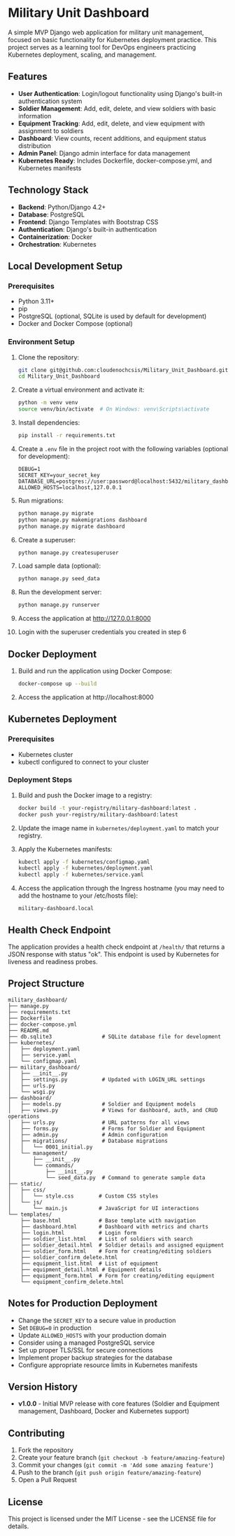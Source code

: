 # Military Unit Dashboard

A simple MVP Django web application for military unit management, focused on basic functionality for Kubernetes deployment practice. This project serves as a learning tool for DevOps engineers practicing Kubernetes deployment, scaling, and management.

## Features

- **User Authentication**: Login/logout functionality using Django's built-in authentication system
- **Soldier Management**: Add, edit, delete, and view soldiers with basic information
- **Equipment Tracking**: Add, edit, delete, and view equipment with assignment to soldiers
- **Dashboard**: View counts, recent additions, and equipment status distribution
- **Admin Panel**: Django admin interface for data management
- **Kubernetes Ready**: Includes Dockerfile, docker-compose.yml, and Kubernetes manifests

## Technology Stack

- **Backend**: Python/Django 4.2+
- **Database**: PostgreSQL
- **Frontend**: Django Templates with Bootstrap CSS
- **Authentication**: Django's built-in authentication
- **Containerization**: Docker
- **Orchestration**: Kubernetes

## Local Development Setup

### Prerequisites

- Python 3.11+
- pip
- PostgreSQL (optional, SQLite is used by default for development)
- Docker and Docker Compose (optional)

### Environment Setup

1. Clone the repository:
   ```bash
   git clone git@github.com:cloudenochcsis/Military_Unit_Dashboard.git
   cd Military_Unit_Dashboard
   ```

2. Create a virtual environment and activate it:
   ```bash
   python -m venv venv
   source venv/bin/activate  # On Windows: venv\Scripts\activate
   ```

3. Install dependencies:
   ```bash
   pip install -r requirements.txt
   ```

4. Create a `.env` file in the project root with the following variables (optional for development):
   ```
   DEBUG=1
   SECRET_KEY=your_secret_key
   DATABASE_URL=postgres://user:password@localhost:5432/military_dashboard
   ALLOWED_HOSTS=localhost,127.0.0.1
   ```

5. Run migrations:
   ```bash
   python manage.py migrate
   python manage.py makemigrations dashboard
   python manage.py migrate dashboard
   ```

6. Create a superuser:
   ```bash
   python manage.py createsuperuser
   ```

7. Load sample data (optional):
   ```bash
   python manage.py seed_data
   ```

8. Run the development server:
   ```bash
   python manage.py runserver
   ```

9. Access the application at http://127.0.0.1:8000

10. Login with the superuser credentials you created in step 6

## Docker Deployment

1. Build and run the application using Docker Compose:
   ```bash
   docker-compose up --build
   ```

2. Access the application at http://localhost:8000

## Kubernetes Deployment

### Prerequisites

- Kubernetes cluster
- kubectl configured to connect to your cluster

### Deployment Steps

1. Build and push the Docker image to a registry:
   ```bash
   docker build -t your-registry/military-dashboard:latest .
   docker push your-registry/military-dashboard:latest
   ```

2. Update the image name in `kubernetes/deployment.yaml` to match your registry.

3. Apply the Kubernetes manifests:
   ```bash
   kubectl apply -f kubernetes/configmap.yaml
   kubectl apply -f kubernetes/deployment.yaml
   kubectl apply -f kubernetes/service.yaml
   ```

4. Access the application through the Ingress hostname (you may need to add the hostname to your /etc/hosts file):
   ```
   military-dashboard.local
   ```

## Health Check Endpoint

The application provides a health check endpoint at `/health/` that returns a JSON response with status "ok". This endpoint is used by Kubernetes for liveness and readiness probes.

## Project Structure

```
military_dashboard/
├── manage.py
├── requirements.txt
├── Dockerfile
├── docker-compose.yml
├── README.md
├── db.sqlite3                # SQLite database file for development
├── kubernetes/
│   ├── deployment.yaml
│   ├── service.yaml
│   └── configmap.yaml
├── military_dashboard/
│   ├── __init__.py
│   ├── settings.py           # Updated with LOGIN_URL settings
│   ├── urls.py
│   └── wsgi.py
├── dashboard/
│   ├── models.py             # Soldier and Equipment models
│   ├── views.py              # Views for dashboard, auth, and CRUD operations
│   ├── urls.py               # URL patterns for all views
│   ├── forms.py              # Forms for Soldier and Equipment
│   ├── admin.py              # Admin configuration
│   ├── migrations/           # Database migrations
│   │   └── 0001_initial.py
│   └── management/
│       ├── __init__.py
│       └── commands/
│           ├── __init__.py
│           └── seed_data.py  # Command to generate sample data
├── static/
│   ├── css/
│   │   └── style.css        # Custom CSS styles
│   └── js/
│       └── main.js          # JavaScript for UI interactions
└── templates/
    ├── base.html            # Base template with navigation
    ├── dashboard.html       # Dashboard with metrics and charts
    ├── login.html           # Login form
    ├── soldier_list.html    # List of soldiers with search
    ├── soldier_detail.html  # Soldier details and assigned equipment
    ├── soldier_form.html    # Form for creating/editing soldiers
    ├── soldier_confirm_delete.html
    ├── equipment_list.html  # List of equipment
    ├── equipment_detail.html # Equipment details
    ├── equipment_form.html  # Form for creating/editing equipment
    └── equipment_confirm_delete.html
```

## Notes for Production Deployment

- Change the `SECRET_KEY` to a secure value in production
- Set `DEBUG=0` in production
- Update `ALLOWED_HOSTS` with your production domain
- Consider using a managed PostgreSQL service
- Set up proper TLS/SSL for secure connections
- Implement proper backup strategies for the database
- Configure appropriate resource limits in Kubernetes manifests

## Version History

- **v1.0.0** - Initial MVP release with core features (Soldier and Equipment management, Dashboard, Docker and Kubernetes support)

## Contributing

1. Fork the repository
2. Create your feature branch (`git checkout -b feature/amazing-feature`)
3. Commit your changes (`git commit -m 'Add some amazing feature'`)
4. Push to the branch (`git push origin feature/amazing-feature`)
5. Open a Pull Request

## License

This project is licensed under the MIT License - see the LICENSE file for details.
